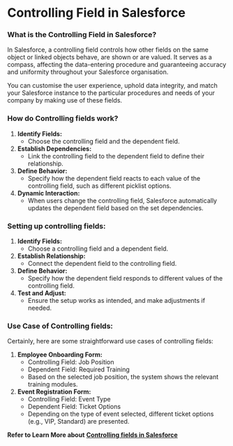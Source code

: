 # Controlling Field in Salesforce

### What is the Controlling Field in Salesforce?

In Salesforce, a controlling field controls how other fields on the same object or linked objects behave, are shown or are valued. It serves as a compass, affecting the data-entering procedure and guaranteeing accuracy and uniformity throughout your Salesforce organisation.

You can customise the user experience, uphold data integrity, and match your Salesforce instance to the particular procedures and needs of your company by making use of these fields.

### How do Controlling fields work?

1. **Identify Fields:**
   * Choose the controlling field and the dependent field.
2. **Establish Dependencies:**
   * Link the controlling field to the dependent field to define their relationship.
3. **Define Behavior:**
   * Specify how the dependent field reacts to each value of the controlling field, such as different picklist options.
4. **Dynamic Interaction:**
   * When users change the controlling field, Salesforce automatically updates the dependent field based on the set dependencies.

### Setting up controlling fields:

1. **Identify Fields:**
   * Choose a controlling field and a dependent field.
2. **Establish Relationship:**
   * Connect the dependent field to the controlling field.
3. **Define Behavior:**
   * Specify how the dependent field responds to different values of the controlling field.
4. **Test and Adjust:**
   * Ensure the setup works as intended, and make adjustments if needed.

### Use Case of Controlling fields:

Certainly, here are some straightforward use cases of controlling fields:

1. **Employee Onboarding Form:**
   * Controlling Field: Job Position
   * Dependent Field: Required Training
   * Based on the selected job position, the system shows the relevant training modules.
2. **Event Registration Form:**
   * Controlling Field: Event Type
   * Dependent Field: Ticket Options
   * Depending on the type of event selected, different ticket options (e.g., VIP, Standard) are presented.

**Refer to Learn More about** [**Controlling fields in Salesforce**](https://arrify.com/controlling-field-in-salesforce/#How\_Controlling\_Fields\_Works)
